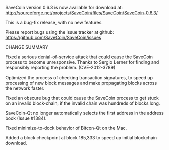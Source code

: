 SaveCoin version 0.6.3 is now available for download at:
  http://sourceforge.net/projects/SaveCoin/files/SaveCoin/SaveCoin-0.6.3/

This is a bug-fix release, with no new features.

Please report bugs using the issue tracker at github:
  https://github.com/SaveCoin/SaveCoin/issues

CHANGE SUMMARY

Fixed a serious denial-of-service attack that could cause the
SaveCoin process to become unresponsive. Thanks to Sergio Lerner
for finding and responsibly reporting the problem. (CVE-2012-3789)

Optimized the process of checking transaction signatures, to
speed up processing of new block messages and make propagating
blocks across the network faster.

Fixed an obscure bug that could cause the SaveCoin process to get
stuck on an invalid block-chain, if the invalid chain was
hundreds of blocks long.

SaveCoin-Qt no longer automatically selects the first address
in the address book (Issue #1384).

Fixed minimize-to-dock behavior of Bitcon-Qt on the Mac.

Added a block checkpoint at block 185,333 to speed up initial
blockchain download.
